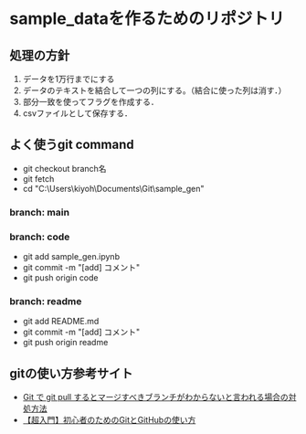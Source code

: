# sample_dataを作るためのリポジトリ
## 処理の方針

1. データを1万行までにする
2. データのテキストを結合して一つの列にする。（結合に使った列は消す．）
3. 部分一致を使ってフラグを作成する．
4. csvファイルとして保存する．

## よく使うgit command
* git checkout branch名
* git fetch
* cd "C:\Users\kiyoh\Documents\Git\sample_gen"
### branch: main

### branch: code
* git add sample_gen.ipynb
* git commit -m "[add] コメント"
* git push origin code

### branch: readme
* git add README.md
* git commit -m "[add] コメント"
* git push origin readme

## gitの使い方参考サイト
* [Git で git pull するとマージすべきブランチがわからないと言われる場合の対処方法](https://gotohayato.com/content/455/)
* [【超入門】初心者のためのGitとGitHubの使い方](https://tech-blog.rakus.co.jp/entry/20200529/git)
